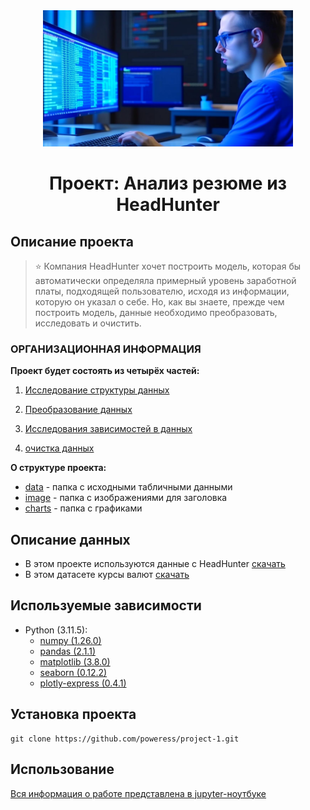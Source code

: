<center> <img src = ./image/image.jpg alt="drawing" style="width:400px;"> </center>

# <center> Проект: Анализ резюме из HeadHunter </center>

## Описание проекта

> ⭐ Компания HeadHunter хочет построить модель, которая бы автоматически определяла примерный уровень заработной платы, подходящей пользователю, исходя из информации, которую он указал о себе. Но, как вы знаете, прежде чем построить модель, данные необходимо преобразовать, исследовать и очистить.



### ОРГАНИЗАЦИОННАЯ ИНФОРМАЦИЯ


**Проект будет состоять из четырёх частей:**

1. [Исследование структуры данных](./Project-1._Ноутбук-шаблон.ipynb#bc39e68e-ed02-4ee2-9235-7258a2f867a8)

2. [Преобразование данных](./Project-1._Ноутбук-шаблон.ipynb#3f069da6-fdc9-4ae7-b514-fafe2675efd3)

3. [Исследования зависимостей в данных](./Project-1._Ноутбук-шаблон.ipynb#7ea20ab6-04a7-40a0-adec-443a0e5a42c3)

4. [очистка данных](./Project-1._Ноутбук-шаблон.ipynb#b1ef156a-efcb-49ce-bb23-90763e7f35b2)




**О структуре проекта:**
* [data](./data) - папка с исходными табличными данными
* [image](./image) - папка с изображениями для заголовка
* [charts](./charts) - папка с графиками 




## Описание данных
* В этом проекте используются данные с HeadHunter [скачать](https://drive.google.com/file/d/1PO6uJwsw7LVwEVA5X0c1iBHzMlLUnB4L/view?usp=sharing)
* В этом датасете курсы валют [скачать](https://drive.google.com/file/d/1PO6uJwsw7LVwEVA5X0c1iBHzMlLUnB4L/view?usp=sharing)


## Используемые зависимости
* Python (3.11.5):
    * [numpy (1.26.0)](https://numpy.org)
    * [pandas (2.1.1)](https://pandas.pydata.org)
    * [matplotlib (3.8.0)](https://matplotlib.org)
    * [seaborn (0.12.2)](https://seaborn.pydata.org)
    * [plotly-express (0.4.1)](https://plotly.com/python/plotly-express/)

## Установка проекта

```
git clone https://github.com/poweress/project-1.git
```

## Использование
[Вся информация о работе представлена в jupyter-ноутбуке]( Project-1._Ноутбук-шаблон.ipynb)